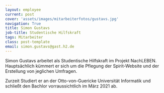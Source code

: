 ```yaml
---
layout: employee
current: post
cover: 'assets/images/mitarbeiterfotos/gustavs.jpg'
navigation: True
title: Simon Gustavs
job-title: Studentische Hilfskraft
tags: Mitarbeiter
class: post-template
email: simon.gustavs@gast.h2.de
---
```

  
Simon Gustavs arbeitet als Studentische Hilfskraft im Projekt NachLEBEN. Hauptsächlich kümmert er sich um die Pflegung der Spirit-Website und der Erstellung von jeglichen Umfragen.

Zurzeit Studiert er an der Otto-von-Guericke Universität Informatik und schließt den Bachlor vorraussichtlich im März 2021 ab.